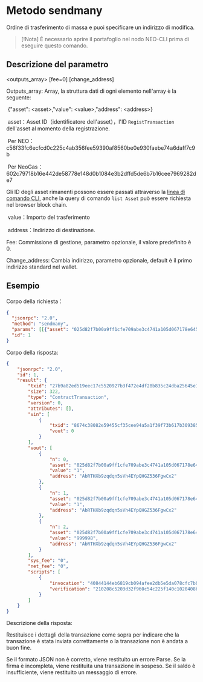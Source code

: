 # Metodo sendmany

Ordine di trasferimento di massa e puoi specificare un indirizzo di modifica.

> [!Nota]
> È necessario aprire il portafoglio nel nodo NEO-CLI prima di eseguire questo comando.

## Descrizione del parametro

\<outputs_array> \[fee=0] \[change_address]

Outputs_array: Array, la struttura dati di ogni elemento nell'array è la seguente:

​	{"asset": \<asset>,"value": \<value>,"address": \<address>}

​	asset：Asset ID（identificatore dell'asset），l'ID `RegistTransaction` dell'asset al momento della registrazione.

​	Per NEO：c56f33fc6ecfcd0c225c4ab356fee59390af8560be0e930faebe74a6daff7c9b

​	Per NeoGas：602c79718b16e442de58778e148d0b1084e3b2dffd5de6b7b16cee7969282de7

   Gli ID degli asset rimanenti possono essere passati attraverso la [linea di comando CLI](../cli.MD), anche la query di comando `list Asset` può essere richiesta nel browser block chain.


​	value：Importo del trasferimento

​	address：Indirizzo di destinazione.

Fee: Commissione di gestione, parametro opzionale, il valore predefinito è 0.

Change_address: Cambia indirizzo, parametro opzionale, default è il primo indirizzo standard nel wallet.

## Esempio

Corpo della richiesta：

```json
{
  "jsonrpc": "2.0",
  "method": "sendmany",
  "params": [[{"asset": "025d82f7b00a9ff1cfe709abe3c4741a105d067178e645bc3ebad9bc79af47d4","value": 1,"address": "AbRTHXb9zqdqn5sVh4EYpQHGZ536FgwCx2"},{"asset": "025d82f7b00a9ff1cfe709abe3c4741a105d067178e645bc3ebad9bc79af47d4","value": 1,"address": "AbRTHXb9zqdqn5sVh4EYpQHGZ536FgwCx2"}]],
  "id": 1
}
```

Corpo della risposta:

```json
{
    "jsonrpc": "2.0",
    "id": 1,
    "result": {
        "txid": "27b9a82ed519eec17c5520927b3f472e4df28b835c24dba25645e1650ed8d2ac",
        "size": 322,
        "type": "ContractTransaction",
        "version": 0,
        "attributes": [],
        "vin": [
            {
                "txid": "8674c38082e59455cf35cee94a5a1f39f73b617b3093859aa199c756f7900f1f",
                "vout": 0
            }
        ],   
        "vout": [
            {
                "n": 0,
                "asset": "025d82f7b00a9ff1cfe709abe3c4741a105d067178e645bc3ebad9bc79af47d4",
                "value": "1",
                "address": "AbRTHXb9zqdqn5sVh4EYpQHGZ536FgwCx2"
            },
            {
                "n": 1,
                "asset": "025d82f7b00a9ff1cfe709abe3c4741a105d067178e645bc3ebad9bc79af47d4",
                "value": "1",
                "address": "AbRTHXb9zqdqn5sVh4EYpQHGZ536FgwCx2"
            },
            {
                "n": 2,
                "asset": "025d82f7b00a9ff1cfe709abe3c4741a105d067178e645bc3ebad9bc79af47d4",
                "value": "999998",
                "address": "AbRTHXb9zqdqn5sVh4EYpQHGZ536FgwCx2"
            }
        ],
        "sys_fee": "0",
        "net_fee": "0",
        "scripts": [
            {
                "invocation": "40844144eb6819cb094afee2db5e5da078cfc7bbe29dbc60e47b4c3b4bdf77a5fd97865ae9b5a8d8bb3fa20f1441a58a05f848b2ea49c6c0dbbfc5ed241b226665",
                "verification": "210208c5203d32f960c54c225f140c1020408b114c15d29082fc959dac6874828fccac"
            }
        ]
    }
}
```

Descrizione della risposta:

Restituisce i dettagli della transazione come sopra per indicare che la transazione è stata inviata correttamente o la transazione non è andata a buon fine.

Se il formato JSON non è corretto, viene restituito un errore Parse.
Se la firma è incompleta, viene restituita una transazione in sospeso.
Se il saldo è insufficiente, viene restituito un messaggio di errore.
